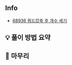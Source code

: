 ## Info
- [68936 쿼드압축 후 개수 세기](https://school.programmers.co.kr/learn/courses/30/lessons/68936)

## 💡 풀이 방법 요약


## 🙂 마무리


